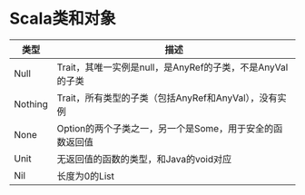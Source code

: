 # Scala类和对象

| 类型    | 描述                                                      |
| ------- | --------------------------------------------------------- |
| Null    | Trait，其唯一实例是null，是AnyRef的子类，不是AnyVal的子类 |
| Nothing | Trait，所有类型的子类（包括AnyRef和AnyVal），没有实例     |
| None    | Option的两个子类之一，另一个是Some，用于安全的函数返回值  |
| Unit    | 无返回值的函数的类型，和Java的void对应                    |
| Nil     | 长度为0的List                                             |

